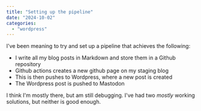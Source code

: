 ```yaml
---
title: "Setting up the pipeline"
date: "2024-10-02"
categories: 
  - "wordpress"
---
```


I've been meaning to try and set up a pipeline that achieves the following:

* I write all my blog posts in Markdown and store them in a Github repository
* Github actions creates a new github page on my staging blog
* This is then pushes to Wordpress, where a new post is created
* The Wordpress post is pushed to Mastodon

I think I'm mostly there, but am still debugging. I've had two _mostly_ working solutions, but neither is good enough.